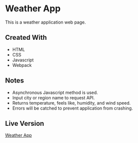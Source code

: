 # Weather App
This is a weather application web page.
## Created With
* HTML
* CSS
* Javascript
* Webpack
## Notes
* Asynchronous Javascript method is used.
* Input city or region name to request API.
* Returns temperature, feels like, humidity, and wind speed.
* Errors will be catched to prevent application from crashing.
## Live Version
[Weather App](https://wangchowchow.github.io/weather-app/)
